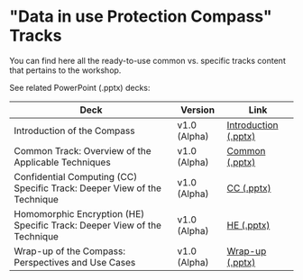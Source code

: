 # "Data in use Protection Compass" Tracks

You can find here all the ready-to-use common vs. specific tracks content that pertains to the workshop.

See related PowerPoint (.pptx) decks:

| Deck                       | Version | Link                                                                                      |
|----------------------------|------------|------------------------------------------------------------------------------------------------|
| Introduction of the Compass | v1.0 (Alpha)           | [Introduction (.pptx)](https://github.com/microsoft/data-in-use-protection-compass/blob/master/decks/Data%20in%20use%20Protection%20Compass%20-%20Introduction.pptx)  |
| Common Track: Overview of the Applicable Techniques | v1.0 (Alpha)           | [Common (.pptx)](https://github.com/microsoft/data-in-use-protection-compass/blob/master/decks/Data%20in%20use%20Protection%20Compass%20-%20Common.pptx)  |
| Confidential Computing (CC) Specific Track: Deeper View of the Technique | v1.0 (Alpha)           | [CC (.pptx)](https://github.com/microsoft/data-in-use-protection-compass/blob/master/decks/Data%20in%20use%20Protection%20Compass%20-%20Confidential%20Computing.pptx)  |
| Homomorphic Encryption (HE) Specific Track: Deeper View of the Technique | v1.0 (Alpha)           | [HE (.pptx)](https://github.com/microsoft/data-in-use-protection-compass/blob/master/decks/Data%20in%20use%20Protection%20Compass%20-%20Homomorphic%20Encryption.pptx)  |
| Wrap-up of the Compass: Perspectives and Use Cases | v1.0 (Alpha)           | [Wrap-up (.pptx)](https://github.com/microsoft/data-in-use-protection-compass/blob/master/decks/Data%20in%20use%20Protection%20Compass%20-%20Wrap-up.pptx)  |